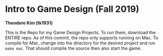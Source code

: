 # Intro to Game Design (Fall 2019)

**Theodore Kim (tk1931)**

This is the Repo for my Game Design Projects. To run them, download the ENTIRE repo. As of this commit, the repo only supports running on Mac. To compile for Mac, change into the directory for the desired project and run `make mac`. That should compile the source then also start the game.


